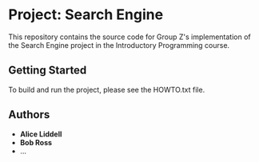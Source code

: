 # Project: Search Engine

This repository contains the source code for Group Z's implementation
of the Search Engine project in the Introductory Programming course.

## Getting Started

To build and run the project, please see the HOWTO.txt file.

## Authors

* **Alice Liddell**
* **Bob Ross**
* ...
